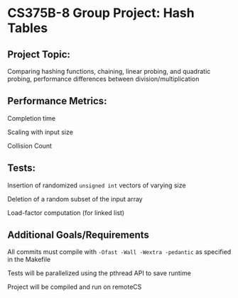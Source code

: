 # CS375B-8 Group Project: Hash Tables

## Project Topic:
Comparing hashing functions, chaining, linear probing, and quadratic probing, performance differences between division/multiplication

## Performance Metrics:
Completion time

Scaling with input size

Collision Count

## Tests:

Insertion of randomized `unsigned int` vectors of varying size

Deletion of a random subset of the input array

Load-factor computation (for linked list)

## Additional Goals/Requirements

All commits must compile with `-Ofast -Wall -Wextra -pedantic` as specified in the Makefile

Tests will be parallelized using the pthread API to save runtime

Project will be compiled and run on remoteCS
